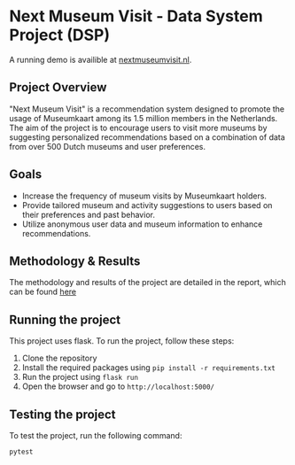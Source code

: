 # Next Museum Visit - Data System Project (DSP)
A running demo is availible at [nextmuseumvisit.nl](https://nextmuseumvisit.nl).

## Project Overview

"Next Museum Visit" is a recommendation system designed to promote the usage of Museumkaart among its 1.5 million members in the Netherlands. The aim of the project is to encourage users to visit more museums by suggesting personalized recommendations based on a combination of data from over 500 Dutch museums and user preferences.

## Goals

- Increase the frequency of museum visits by Museumkaart holders.
- Provide tailored museum and activity suggestions to users based on their preferences and past behavior.
- Utilize anonymous user data and museum information to enhance recommendations.

## Methodology & Results
The methodology and results of the project are detailed in the report, which can be found [here](https://www.overleaf.com/read/zmzrrdyxywfq#98b37a)


## Running the project
This project uses flask. To run the project, follow these steps:
1. Clone the repository
2. Install the required packages using `pip install -r requirements.txt`
3. Run the project using `flask run`
4. Open the browser and go to `http://localhost:5000/`

## Testing the project
To test the project, run the following command:
```
pytest
```
